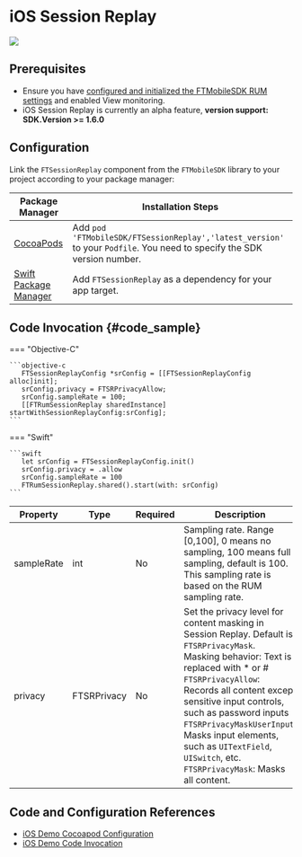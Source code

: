 # iOS Session Replay

![](https://img.shields.io/badge/dynamic/json?label=pod&color=orange&query=$.version&uri=https://static.guance.com/ft-sdk-package/badge/ios/feature/session_replay/version.json&link=https://github.com/GuanceCloud/datakit-ios) 

## Prerequisites
* Ensure you have [configured and initialized the FTMobileSDK RUM settings](../../../ios/app-access.md) and enabled View monitoring.
* iOS Session Replay is currently an alpha feature, **version support: SDK.Version >= 1.6.0**

## Configuration

Link the `FTSessionReplay` component from the `FTMobileSDK` library to your project according to your package manager:

| Package Manager                                                     | Installation Steps                                                     |
| ------------------------------------------------------------ | ------------------------------------------------------------ |
| [CocoaPods](https://cocoapods.org/)                          | Add `pod 'FTMobileSDK/FTSessionReplay','latest_version'` to your `Podfile`. You need to specify the SDK version number. |
| [Swift Package Manager](https://www.swift.org/package-manager/) | Add `FTSessionReplay` as a dependency for your app target.            |

## Code Invocation {#code_sample}

=== "Objective-C"

    ```objective-c
       FTSessionReplayConfig *srConfig = [[FTSessionReplayConfig alloc]init];
       srConfig.privacy = FTSRPrivacyAllow;
       srConfig.sampleRate = 100;
       [[FTRumSessionReplay sharedInstance] startWithSessionReplayConfig:srConfig];
    ```

=== "Swift"

    ```swift
       let srConfig = FTSessionReplayConfig.init()
       srConfig.privacy = .allow
       srConfig.sampleRate = 100
       FTRumSessionReplay.shared().start(with: srConfig)
    ```

| Property       | Type        | Required | Description                                                         |
| ---------- | ----------- | ---- | ------------------------------------------------------------ |
| sampleRate | int         | No   | Sampling rate. Range [0,100], 0 means no sampling, 100 means full sampling, default is 100. This sampling rate is based on the RUM sampling rate. |
| privacy    | FTSRPrivacy | No   | Set the privacy level for content masking in Session Replay. Default is `FTSRPrivacyMask`.<br/>Masking behavior: Text is replaced with * or # <br>`FTSRPrivacyAllow`: Records all content except sensitive input controls, such as password inputs<br/>`FTSRPrivacyMaskUserInput`: Masks input elements, such as `UITextField`, `UISwitch`, etc.<br/>`FTSRPrivacyMask`: Masks all content. |

## Code and Configuration References
 * [iOS Demo Cocoapod Configuration](https://github.com/GuanceDemo/guance-app-demo/blob/session_replay/src/ios/demo/Podfile#L11)
 * [iOS Demo Code Invocation](https://github.com/GuanceDemo/guance-app-demo/blob/session_replay/src/ios/demo/GuanceDemo/AppDelegate.swift#L69)